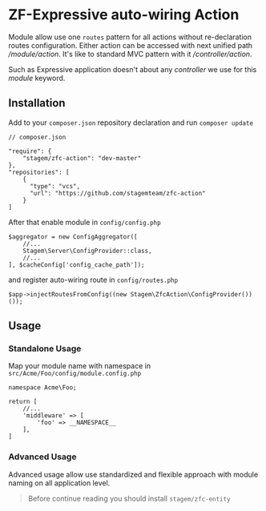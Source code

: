 # ZF-Expressive auto-wiring Action

Module allow use one `routes` pattern for all actions without re-declaration routes configuration.
Either action can be accessed with next unified path */module/action*. 
It's like to standard MVC pattern with it */controller/action*.

Such as Expressive application doesn't about any *controller* we use for this *module* keyword.

## Installation
Add to your `composer.json` repository declaration and run `composer update`
```
// composer.json

"require": {
	"stagem/zfc-action": "dev-master"
},
"repositories": [
    {
      "type": "vcs",
      "url": "https://github.com/stagemteam/zfc-action"
    }
]
```

After that enable module in `config/config.php`
```
$aggregator = new ConfigAggregator([
    //...
    Stagem\Server\ConfigProvider::class,
    //...
], $cacheConfig['config_cache_path']);
```
and register auto-wiring route in `config/routes.php`
```
$app->injectRoutesFromConfig((new Stagem\ZfcAction\ConfigProvider())());
```

## Usage

### Standalone Usage
Map your module name with namespace in `src/Acme/Foo/config/module.config.php`
```
namespace Acme\Foo;

return [
    //...
    'middleware' => [
        'foo' => __NAMESPACE__
    ],
]
```

### Advanced Usage
Advanced usage allow use standardized and flexible approach with module naming on all application level.

> Before continue reading you should install `stagem/zfc-entity`  

